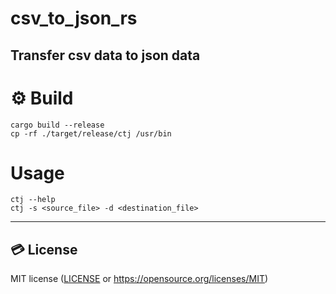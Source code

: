# csv_to_json_rs
Transfer csv data to json data
----

# ⚙ Build
```shell
cargo build --release
cp -rf ./target/release/ctj /usr/bin
```

# Usage
```shell
ctj --help
ctj -s <source_file> -d <destination_file>
```

----
## 💳 License

MIT license ([LICENSE](./LICENSE) or https://opensource.org/licenses/MIT)
